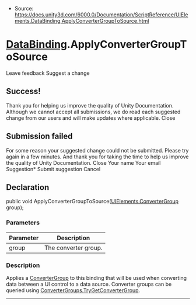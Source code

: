 * Source: https://docs.unity3d.com/6000.0/Documentation/ScriptReference/UIElements.DataBinding.ApplyConverterGroupToSource.html

#  [DataBinding](https://docs.unity3d.com/6000.0/Documentation/ScriptReference/UIElements.DataBinding.html).ApplyConverterGroupToSource
Leave feedback
Suggest a change
## Success!
Thank you for helping us improve the quality of Unity Documentation. Although we cannot accept all submissions, we do read each suggested change from our users and will make updates where applicable.
Close
## Submission failed
For some reason your suggested change could not be submitted. Please <a>try again</a> in a few minutes. And thank you for taking the time to help us improve the quality of Unity Documentation.
Close
Your name Your email Suggestion* Submit suggestion
Cancel
## Declaration
public void ApplyConverterGroupToSource([UIElements.ConverterGroup](https://docs.unity3d.com/6000.0/Documentation/ScriptReference/UIElements.ConverterGroup.html) group); 
### Parameters
Parameter | Description  
---|---  
group | The converter group.  
### Description
Applies a [ConverterGroup](https://docs.unity3d.com/6000.0/Documentation/ScriptReference/UIElements.ConverterGroup.html) to this binding that will be used when converting data between a UI control to a data source. 
Converter groups can be queried using [ConverterGroups.TryGetConverterGroup](https://docs.unity3d.com/6000.0/Documentation/ScriptReference/UIElements.ConverterGroups.TryGetConverterGroup.html). 
* * *
